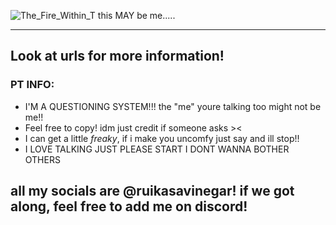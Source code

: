 ![The_Fire_Within_T](https://static.wikia.nocookie.net/projectsekai/images/1/1c/The_Fire_Within_T.png/revision/latest/scale-to-width-down/1000?cb=20210228084327)
this MAY be me.....

-----
## Look at urls for more information!
### PT INFO:
- I'M A QUESTIONING SYSTEM!!! the "me" youre talking too might not be me!!
- Feel free to copy! idm just credit if someone asks ><
- I can get a little *freaky*, if i make you uncomfy just say and ill stop!!
- I LOVE TALKING JUST PLEASE START I DONT WANNA BOTHER OTHERS

## all my socials are @ruikasavinegar! if we got along, feel free to add me on discord! 
